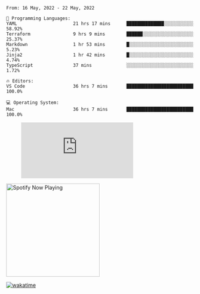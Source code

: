 <!--START_SECTION:waka-->
```text
From: 16 May, 2022 - 22 May, 2022

💬 Programming Languages: 
YAML                     21 hrs 17 mins      ██████████████░░░░░░░░░░░   58.92% 
Terraform                9 hrs 9 mins        ██████░░░░░░░░░░░░░░░░░░░   25.37% 
Markdown                 1 hr 53 mins        █░░░░░░░░░░░░░░░░░░░░░░░░   5.23% 
Jinja2                   1 hr 42 mins        █░░░░░░░░░░░░░░░░░░░░░░░░   4.74% 
TypeScript               37 mins             ░░░░░░░░░░░░░░░░░░░░░░░░░   1.72%

🔥 Editors: 
VS Code                  36 hrs 7 mins       █████████████████████████   100.0%

💻 Operating System: 
Mac                      36 hrs 7 mins       █████████████████████████   100.0%

```


<!--END_SECTION:waka-->

<figure><embed src="https://wakatime.com/share/@gregnrobinson/001c6d31-0c95-44f9-b6d7-9fd705354f62.svg"></embed></figure>

[<img src="https://spotify-playing-gregnrobinson.vercel.app/api/spotify/?background_color=transparent&border_color=transparent" alt="Spotify Now Playing" width="250" />](https://open.spotify.com/user/gregnrobinson-ca)

[![wakatime](https://wakatime.com/badge/user/37718f76-572e-4513-b2c5-41c4d93d287a.svg)](https://wakatime.com/@37718f76-572e-4513-b2c5-41c4d93d287a)



